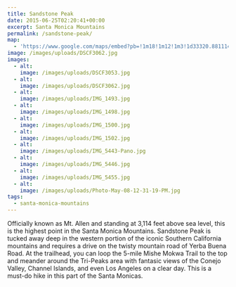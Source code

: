```yaml
---
title: Sandstone Peak
date: 2015-06-25T02:20:41+00:00
excerpt: Santa Monica Mountains
permalink: /sandstone-peak/
map:
  - 'https://www.google.com/maps/embed?pb=!1m18!1m12!1m3!1d33320.88111427199!2d-118.94414438397106!3d34.11159625812859!2m3!1f0!2f0!3f0!3m2!1i1024!2i768!4f13.1!3m3!1m2!1s0x80e83b92592187f1%3A0xd4455f19e188b390!2sSandstone+Peak+Trailhead!5e1!3m2!1sen!2sus!4v1488760249990'
image: /images/uploads/DSCF3062.jpg
images:
  - alt: 
    image: /images/uploads/DSCF3053.jpg
  - alt: 
    image: /images/uploads/DSCF3062.jpg
  - alt: 
    image: /images/uploads/IMG_1493.jpg
  - alt: 
    image: /images/uploads/IMG_1498.jpg
  - alt: 
    image: /images/uploads/IMG_1500.jpg
  - alt: 
    image: /images/uploads/IMG_1502.jpg
  - alt: 
    image: /images/uploads/IMG_5443-Pano.jpg
  - alt: 
    image: /images/uploads/IMG_5446.jpg
  - alt: 
    image: /images/uploads/IMG_5455.jpg
  - alt: 
    image: /images/uploads/Photo-May-08-12-31-19-PM.jpg
tags:
  - santa-monica-mountains
---
```

Officially known as Mt. Allen and standing at 3,114 feet above sea level, this is the highest point in the Santa Monica Mountains. Sandstone Peak is tucked away deep in the western portion of the iconic Southern California mountains and requires a drive on the twisty mountain road of Yerba Buena Road. At the trailhead, you can loop the 5-mile Mishe Mokwa Trail to the top and meander around the Tri-Peaks area with fantasic views of the Conejo Valley, Channel Islands, and even Los Angeles on a clear day. This is a must-do hike in this part of the Santa Monicas.



